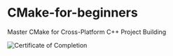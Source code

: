 # CMake-for-beginners
Master CMake for Cross-Platform C++ Project Building

![Certificate of Completion](docs/Certificate\of\Completion.jpg)
